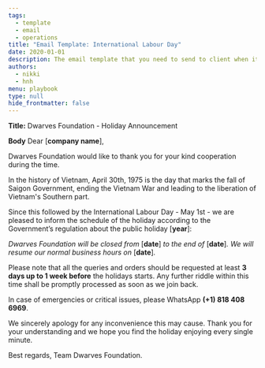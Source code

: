 ```yaml
---
tags: 
  - template
  - email
  - operations
title: "Email Template: International Labour Day"
date: 2020-01-01
description: The email template that you need to send to client when it's near holiday to announce about the absence. 
authors: 
  - nikki
  - hnh
menu: playbook
type: null
hide_frontmatter: false
---
```

**Title:** Dwarves Foundation - Holiday Announcement

**Body**
Dear [**company name**],

Dwarves Foundation would like to thank you for your kind cooperation during the time.

In the history of Vietnam, April 30th, 1975 is the day that marks the fall of Saigon Government, ending the Vietnam War and leading to the liberation of Vietnam's Southern part.

Since this followed by the International Labour Day - May 1st - we are pleased to inform the schedule of the holiday according to the Government’s regulation about the public holiday [**year**]:

*Dwarves Foundation will be closed from* [**date**] *to the end of* [**date**]*. We will resume our normal business hours on* [**date**]*.*

Please note that all the queries and orders should be requested at least **3 days up to 1 week before** the holidays starts. Any further riddle within this time shall be promptly processed as soon as we join back.

In case of emergencies or critical issues, please WhatsApp **(+1) 818 408 6969**.

We sincerely apology for any inconvenience this may cause. Thank you for your understanding and we hope you find the holiday enjoying every single minute.

Best regards,
Team Dwarves Foundation.